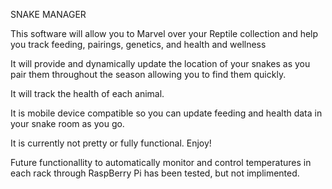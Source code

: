 SNAKE MANAGER

This software will allow you to Marvel over your Reptile collection and help you track feeding, pairings, genetics, and health and wellness

It will provide and dynamically update the location of your snakes as you pair them throughout the season allowing you to find them quickly.

It will track the health of each animal.

It is mobile device compatible so you can update feeding and health data in your snake room as you go.


It is currently not pretty or fully functional. Enjoy!

Future functionallity to automatically monitor and control temperatures in each rack through RaspBerry Pi has been tested, but not implimented. 
